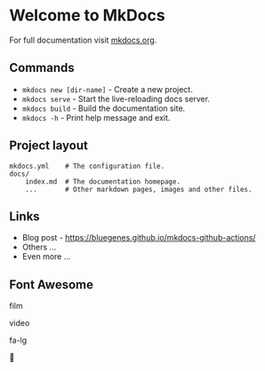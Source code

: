 # Welcome to MkDocs

For full documentation visit [mkdocs.org](https://www.mkdocs.org).

## Commands

* `mkdocs new [dir-name]` - Create a new project.
* `mkdocs serve` - Start the live-reloading docs server.
* `mkdocs build` - Build the documentation site.
* `mkdocs -h` - Print help message and exit.

## Project layout

    mkdocs.yml    # The configuration file.
    docs/
        index.md  # The documentation homepage.
        ...       # Other markdown pages, images and other files.

## Links

* Blog post - https://bluegenes.github.io/mkdocs-github-actions/
* Others ...
* Even more ...



## Font Awesome

<link rel="stylesheet" href="https://maxcdn.bootstrapcdn.com/font-awesome/4.6.1/css/font-awesome.min.css">

<i class="fa-solid fa-film"></i></a> film

<i class="fa-solid fa-video"></i> video

<i class="fa fa-camera-retro fa-lg"></i> fa-lg

:movie_camera:

